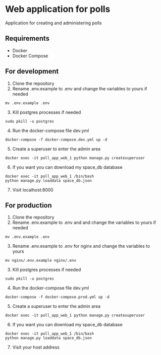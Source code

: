 # Web application for polls
Application for creating and administering polls

## Requirements
- Docker
- Docker Compose

## For development
1. Clone the repository
2. Rename .env.example to .env and change the variables to yours if needed
```
mv .env.example .env
```
3. Kill postgres processes if needed
```
sudo pkill -u postgres
```
4. Run the docker-compose file dev.yml
```
docker-compose -f docker-compose.dev.yml up -d
```
5. Create a superuser to enter the admin area
```
docker exec -it poll_app_web_1 python manage.py createsuperuser
```
6. If you want you can download my space_db database
```
docker exec -it poll_app_web_1 /bin/bash
python manage.py loaddata space_db.json
```
7. Visit localhost:8000

## For production
1. Clone the repository
2. Rename .env.example to .env and and change the variables to yours if needed
```
mv .env.example .env
```
3. Rename .env.example to .env for nginx and change the variables to yours
```
mv nginx/.env.example nginx/.env
```
3. Kill postgres processes if needed
```
sudo pkill -u postgres
```
4. Run the docker-compose file dev.yml
```
docker-compose -f docker-compose.prod.yml up -d
```
5. Create a superuser to enter the admin area
```
docker exec -it poll_app_web_1 python manage.py createsuperuser
```
6. If you want you can download my space_db database
```
docker exec -it poll_app_web_1 /bin/bash
python manage.py loaddata space_db.json
```
7. Visit your host address

